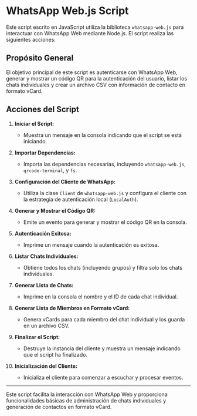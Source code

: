 # WhatsApp Web.js Script

Este script escrito en JavaScript utiliza la biblioteca `whatsapp-web.js` para interactuar con WhatsApp Web mediante Node.js. El script realiza las siguientes acciones:

## Propósito General

El objetivo principal de este script es autenticarse con WhatsApp Web, generar y mostrar un código QR para la autenticación del usuario, listar los chats individuales y crear un archivo CSV con información de contacto en formato vCard.

## Acciones del Script

1. **Iniciar el Script:**
   - Muestra un mensaje en la consola indicando que el script se está iniciando.

2. **Importar Dependencias:**
   - Importa las dependencias necesarias, incluyendo `whatsapp-web.js`, `qrcode-terminal`, y `fs`.

3. **Configuración del Cliente de WhatsApp:**
   - Utiliza la clase `Client` de `whatsapp-web.js` y configura el cliente con la estrategia de autenticación local (`LocalAuth`).

4. **Generar y Mostrar el Código QR:**
   - Emite un evento para generar y mostrar el código QR en la consola.

5. **Autenticación Exitosa:**
   - Imprime un mensaje cuando la autenticación es exitosa.

6. **Listar Chats Individuales:**
   - Obtiene todos los chats (incluyendo grupos) y filtra solo los chats individuales.

7. **Generar Lista de Chats:**
   - Imprime en la consola el nombre y el ID de cada chat individual.

8. **Generar Lista de Miembros en Formato vCard:**
   - Genera vCards para cada miembro del chat individual y los guarda en un archivo CSV.

9. **Finalizar el Script:**
   - Destruye la instancia del cliente y muestra un mensaje indicando que el script ha finalizado.

10. **Inicialización del Cliente:**
    - Inicializa el cliente para comenzar a escuchar y procesar eventos.

---

Este script facilita la interacción con WhatsApp Web y proporciona funcionalidades básicas de administración de chats individuales y generación de contactos en formato vCard.